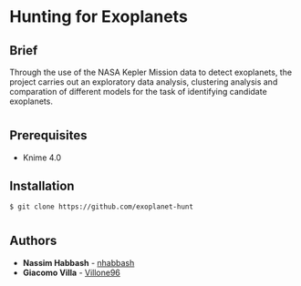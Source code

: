 # Hunting for Exoplanets

## Brief
Through the use of the NASA Kepler Mission data to detect exoplanets, the project carries out an exploratory data analysis, clustering analysis and comparation of different models for the task of identifying candidate exoplanets.

#
## Prerequisites
* Knime 4.0

## Installation
```sh
$ git clone https://github.com/exoplanet-hunt
```

#
## Authors
* **Nassim Habbash** - [nhabbash](https://github.com/nhabbash)
* **Giacomo Villa** - [Villone96](https://github.com/Villone96)